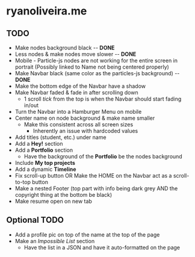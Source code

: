 # ryanoliveira.me

## TODO
* Make nodes background black -- **DONE**
* Less nodes & make nodes move slower -- **DONE**
* Mobile - Particle-js nodes are not working for the entire screen in portrait (Possibly linked to Name not being centered properly)
* Make Navbar black (same color as the particles-js background) -- **DONE**
* Make the bottom edge of the Navbar have a shadow
* Make Navbar faded & fade in after scrolling down
  * 1 scroll *tick* from the top is when the Navbar should start fading in/out
* Turn the Navbar into a Hamburger Menu on mobile
* Center name on node background & make name smaller
  * Make this consistent across all screen sizes
    * Inherently an issue with hardcoded values
* Add titles (student, etc.) under name
* Add a **Hey!** section
* Add a **Portfolio** section
  * Have the background of the **Portfolio** be the nodes background
* Include **My top projects**
* Add a dynamic **Timeline**
* Fix scroll-up button OR Make the HOME on the Navbar act as a scroll-to-top button
* Make a nested Footer (top part with info being dark grey AND the copyright thing at the bottom be black)
* Make resume open on new tab

## Optional TODO
* Add a profile pic on top of the name at the top of the page
* Make an *Impossible List* section
  * Have the list in a JSON and have it auto-formatted on the page
